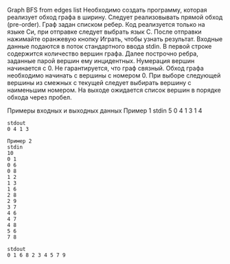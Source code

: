 Graph BFS from edges list
	Необходимо создать программу, которая реализует обход графа в ширину. Следует реализовывать прямой обход (pre-order). Граф задан списком ребер. Код реализуется только на языке Си, при отправке следует выбрать язык С. После отправки нажимайте оранжевую кнопку Играть, чтобы узнать результат. Входные данные подаются в поток стандартного ввода stdin. В первой строке содержится количество вершин графа. Далее построчно ребра, заданные парой вершин ему инцидентных. Нумерация вершин начинается с 0. Не гарантируется, что граф связный. Обход графа необходимо начинать с вершины с номером 0. При выборе следующей вершины из смежных с текущей следует выбирать вершину с наименьшим номером. На выходе ожидается список вершин в порядке обхода через пробел.

Примеры входных и выходных данных
	Пример 1
	stdin
	5
	0 4
	1 3
	1 4

	stdout
	0 4 1 3

	Пример 2
	stdin
	10
	0 1
	0 6
	0 8
	1 2
	1 3
	1 6
	2 8
	2 9
	3 7
	4 6
	4 7
	4 8
	5 6
	7 8

	stdout
	0 1 6 8 2 3 4 5 7 9
	